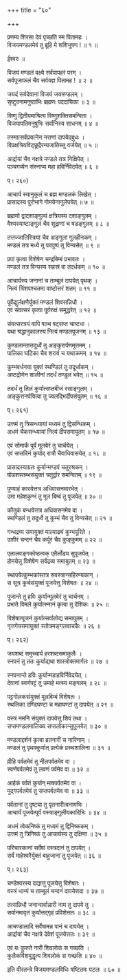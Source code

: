 +++
title = "६०"

+++
  
  
प्रणम्य शिरसा देवं पृच्छति स्म पितामहः ।  
विजयमण्डलमेवं तु ब्रूहि मे शशिभूषण ! ॥ १ ॥  
  
ईश्वरः ॥  
  
विजयं मण्डलं वक्ष्ये सर्वपापहरं परम् ।  
सर्वपूजाफलं चैव सर्वयज्ञ पितामह ! ॥ २ ॥  
  
जयदं सर्वदेवानां विजयं जयमण्डलम् ।  
सृष्टुवनामनुष्ठाभिः ब्रह्मणः पददायिका ॥ ३ ॥  
  
विष्णु द्वितीयमाश्रित्य विष्णुशक्तिसमन्विता ।  
विजयापतिमनुषुभिः सर्वानिस्य साधनम् ॥ ४ ॥  
  
तस्मात्सर्वप्रयत्नेन नराणां दापयेद्बुधः ।  
विप्रक्षत्रियविट्छूद्रैरन्यजातिस्तु वर्जयेत् ॥ ५ ॥  
  
आर्द्रायां चैव नक्षत्रे मण्डले तत्र निक्षिपेत् ।  
पञ्चगव्येन संस्नाप्य महा हविर्निवेदयेत् ॥ ६ ॥  
  
प्। २६०)  
  
आचार्य स्यानुकूलं च ब्रह्म मण्डलकं लिखेत् ।  
प्रासादस्य पुरोभागे गोमयेनानुलेपयेत् ॥ ७ ॥  
  
ब्रह्मणो द्वादशाङ्गुल्यं क्षत्रियस्य दशाङ्गुलम् ।  
वैश्यस्याष्टाङ्गुलं चैव शूद्राणां च षडङ्गुलम् ॥ ८ ॥  
  
तत्तज्जातिस्त्रियां चैव अङ्गुलां गुलहीनकम् ।  
मण्डलं तत्र मध्ये तु पदपुष्पं तु विन्यसेत् ॥ ९ ॥  
  
प्रपां कृत्वा विशेषेण चन्द्रबिम्बं प्रभावतः ।  
मण्डलं तत्र विन्यस्य सहस्रं वा तदर्धकम् ॥ १० ॥  
  
आचार्यस्य जनानां च ताम्बूलं दापयेत् पृथक् ।  
नित्यं त्रिंशपश्चतमा वाष्टोत्तरं शतम् ॥ ११ ॥  
  
पूर्वेद्युर्लक्षणैर्युक्तं मण्डलं शिवसन्निधौ ।  
एवं संवत्सरं कृत्वा पूर्वरुक्षं समुद्धरेत् ॥ १२ ॥  
  
संवत्सरत्रयं वापि षञ्च षट्सप्त चाष्टधा ।  
यथा श्रद्धानुकालस्य नित्यं मण्डलपूजनम् ॥ १३ ॥  
  
कुण्डलान्तात्तदूर्ध्वे तु अङ्कुरार्पणमुत्तमम् ।  
पालिका घटिका चैव शरावं च यथाक्रमम् ॥ १४ ॥  
  
कुम्भवर्धनया युक्तं स्थण्डिलं तु तदूर्ध्वकम् ।  
अष्टद्रोणेन शालीनां तदर्धं तण्डुलं भवेत् ॥ १५ ॥  
  
तदर्धं तु तिलं कुर्यात्सप्तबीजं रसाङ्गुलम् ।  
अङ्कुरानर्पयित्वा तु ज्वलद्भिर्दीपसंयुतम् ॥ १६ ॥  
  
प्। २६१)  
  
उत्तमं तु त्रिसन्ध्यायां मध्यमं तु द्विसन्धिकम् ।  
अधमं चैकसन्ध्यायां नित्यं दीपसमायुतम् ॥ १७ ॥  
  
एवं सोमार्क पूर्वं मूलबेरं तु चार्चयेत् ।  
एवं सप्तदिनं कुर्याद् रात्रौ चैवाधिवासयेत् ॥ १८ ॥  
  
प्रासादस्याग्रतः कुर्यान्मण्डपं चतुरश्रकम् ।  
षोडशस्तम्भसंयुक्तं चतुर्द्वार समन्वितम् ॥ १९ ॥  
  
पुण्याहं कारयेत्तत्र अधिवासनमारभेत् ।  
उमा महेशकुम्भं तु मूल बिम्बं तु पूजयेत् ॥ २० ॥  
  
कौतुकं बन्धयेत्तत्र अधिवासनमेव वा ।  
स्थण्डिलं तु तदूर्ध्वे तु कुम्भं चैव तु विन्यसेत् ॥ २१ ॥  
  
गन्धद्रव्य समायुक्तं माल्याढ्यं कुम्भपूरिते ।  
उशीरं चन्दनं चैव कर्पूरं चैव कुङ्कुमम् ॥ २२ ॥  
  
एलालवङ्गकोष्ठत्वक् एतैर्लोढ्य सुपूजयेत् ।  
होमयेत्तु विशेषेण सर्वद्रव्य समायुतम् ॥ २३ ॥  
  
स्थापयेत्कुम्भकांस्तत्र सवस्त्रान्सहिरण्यकान् ।  
स सूत्र कूर्चसंयुक्तं पूजयेत्तु विशेषतः ॥ २४ ॥  
  
पूजान्ते तु हविः कुर्यान्मूलबेरं तु चार्चनम् ।  
प्रभाते विमले कुर्यात्स्नानं कृत्वा तु देशिकः ॥ २५ ॥  
  
विशेषात्पूजनं कुर्यात्सर्वातोद्य समायुतम् ।  
नृत्तगेयसमायुक्तं स्तोत्रमङ्गलवाचकैः ॥ २६ ॥  
  
प्। २६२)  
  
जयशब्दं समुच्चार्य हरशब्दसमाकुलैः ।  
स्नपनं तु ततः कुर्याद्यथा शास्त्रोक्तमार्गतः ॥ २७ ॥  
  
स्नपनान्ते हविः कुर्यान्महाहविर्निवेदयेत् ।  
देवानां स्वर्णपट्टं तु उमाहे मत्स्य मङ्गलम् ॥ २८ ॥  
  
पट्टगोलकसंयुक्तं मूलबिम्बं विशेषतः ।  
स्थलिका दण्डिघण्टा च महाघण्टां तु दापयेत् ॥ २९ ॥  
  
वस्त्रं नमनि संयुक्तं दापयेत्तु शिवं तथा ।  
सप्तमण्डलमालिख्य सप्तलोकान्सुपूजयेत् ॥ ३० ॥  
  
मण्डलाद्दर्शनं कृत्वा व्रतनारीं च नारिणाम् ।  
मण्डलं तु पृथक्कुर्यात् प्रत्येकं प्रस्थशालिना ॥ ३१ ॥  
  
व्रीहि पर्वतमेवं तु नीलपर्वतमेव वा ।  
स्वर्णपर्वतमेवं तु लवणं पर्वमेव वा ॥ ३२ ॥  
  
आर्हकं पर्वतं कुर्यान् माषपर्वतमेव वा ।  
मुद्गपर्वतमेवं तु सप्तपर्वतमेव वा ॥ ३३ ॥  
  
पर्वतानां तु दृष्ट्या तु पृतनारीत्वनामभिः ।  
आचार्यं पूजयेत्पूर्वं वस्त्राङ्गुलीयकादिभिः ॥ ३४ ॥  
  
अधमं त्वेकनिष्कं तु मध्यमं तु द्विनिष्ककम् ।  
उत्तमं तु त्रिनिष्कं तु आचार्यस्य तु दक्षिणा ॥ ३५ ॥  
  
परिचारकानां सर्वेषां वस्त्रदानं तु दापयेत् ।  
सर्वं माहेश्वरैर्युक्तं बाहुजानां तु पूजयेत् ॥ ३६ ॥  
  
प्। २६३)  
  
चण्डेश्वरस्य दद्यात्तु पूजयेत्तु विशेषतः ।  
वस्त्रं धान्यं च ताम्बूलं चन्दनं दापयेत्तदा ॥ ३७ ॥  
  
तत्सन्निधौ जनान्सर्वान्नारी नाम तु दापये तु ।  
सर्वानमावृतं कुर्यात्तद्गृहं प्रविशेत्ततः ॥ ३८ ॥  
  
आचण्डालादि सर्वेषामन्न पानं च दापयेत् ।  
आर्द्रायां चैव नक्षत्रे देवेशं पूजयेत्ततः ॥ ३९ ॥  
  
एवं यः कुरुते नारी शिवलोकं स गच्छति ।  
कुलैकविंशमुद्धृत्य शिवलोकं स गच्छति ॥ ४० ॥  
  
इति वीरतन्त्रे विजयमण्डलविधिः षष्टितमः पटलः ॥ ६० ॥  
